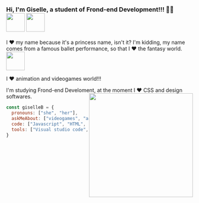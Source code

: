 ### Hi, I'm Giselle, a student of Frond-end Development!!! 👨‍💻 <img src="https://media.giphy.com/media/mGcNjsfWAjY5AEZNw6/giphy.gif" width="50"> <img src="https://media.giphy.com/media/VgCDAzcKvsR6OM0uWg/giphy.gif" width="50">

I ❤️ my name because it's a princess name, isn't it? I'm kidding, my name comes from a famous ballet performance, so that I ❤️ the fantasy world. <IMG SRC="https://64.media.tumblr.com/20fb19cbfbc331ebc4463f1c32995f1b/tumblr_po5nnjczef1va4s21o1_500.gifv" width="50">

I ❤️ animation and videogames world!!! 

I'm studying Frond-end Develoment, at the moment I ❤️ CSS and design softwares.
<img align='right' src= "https://honeysanime.com/wp-content/uploads/2016/12/Danganronpa-Kibou-no-Gakuen-to-Zetsubou-no-Koukousei-The-Animation-wallpaper-Chihiro-Fujisaki.jpg" width="280">

```javascript
const giselleB = {
  pronouns: ["she", "her"],
  askMeAbout: ["videogames", "anime", "food", "craftBeer", "coffee"],
  code: ["Javascript", "HTML", "CSS"],
  tools: ["Visual studio code", "Figma", "Balsamig", "Trello"]
}
```

<!--
**KGISELLE/KGISELLE** is a ✨ _special_ ✨ repository because its `README.md` (this file) appears on your GitHub profile.

Here are some ideas to get you started:

- 🔭 I’m currently working on ...
- 🌱 I’m currently learning ...
- 👯 I’m looking to collaborate on ...
- 🤔 I’m looking for help with ...
- 💬 Ask me about ...
- 📫 How to reach me: ...
- 😄 Pronouns: ...
- ⚡ Fun fact: ...
-->

